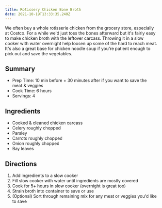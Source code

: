 ```yaml
---
title: Rotissery Chicken Bone Broth
date: 2021-10-19T13:33:35.240Z
---
```

We often buy a whole rotisserie chicken from the grocery store, especially at Costco. For a while we'd just toss the bones afterward but it's fairly easy to make chicken broth with the leftover carcass. Throwing it in a slow cooker with water overnight help loosen up some of the hard to reach meat. It's also a great base for chicken noodle soup if you're patient enough to pick out and save the vegetables.

## Summary

- Prep Time: 10 min before + 30 minutes after if you want to save the meat & veggies
- Cook Time: 6 hours
- Servings: 4

## Ingredients
- Cooked & cleaned chicken carcass
- Celery roughly chopped
- Parsley
- Carrots roughly chopped
- Onion roughly chopped
- Bay leaves

## Directions
1. Add ingredients to a slow cooker
1. Fill slow cooker with water until ingredients are mostly covered
1. Cook for 5+ hours in slow cooker (overnight is great too)
1. Strain broth into container to save or use
1. (Optional) Sort through remaining mix for any meat or veggies you'd like to save